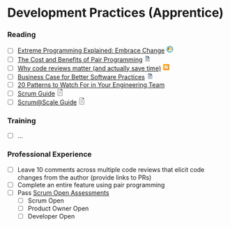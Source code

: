 # Development Practices (Apprentice)



### Reading
- [ ] [Extreme Programming Explained: Embrace Change](https://www.amazon.com/Extreme-Programming-Explained-Embrace-Change/dp/0321278658) <img src="../images/book.png" width="16" height="16"/>
- [ ] [The Cost and Benefits of Pair Programming](https://collaboration.csc.ncsu.edu/laurie/Papers/XPSardinia.PDF) <img src="../images/white_paper.png" width="16" height="16"/>
- [ ] [Why code reviews matter (and actually save time)](https://www.atlassian.com/agile/software-development/code-reviews) <img src="../images/blog.png" width="16" height="16"/>
- [ ] [Business Case for Better Software Practices](https://www.construx.com/resources/business-case-for-better-software-practices/) <img src="../images/white_paper.png" width="16" height="16"/>
- [ ] [20 Patterns to Watch For in Your Engineering Team](https://resources.gitprime.com/books/20-patterns/)
- [ ] [Scrum Guide](https://www.scrum.org/resources/scrum-guide) <img src="../images/document.png" width="16" height="16"/>
- [ ] [Scrum@Scale Guide](https://www.scrumatscale.com/scrum-at-scale-guide/) <img src="../images/document.png" width="16" height="16"/>

### Training
- [ ] ...

### Professional Experience
- [ ] Leave 10 comments across multiple code reviews that elicit code changes from the author (provide links to PRs)
- [ ] Complete an entire feature using pair programming
- [ ] Pass [Scrum Open Assessments](https://www.scrum.org/open-assessments)
  - [ ] Scrum Open
  - [ ] Product Owner Open
  - [ ] Developer Open
